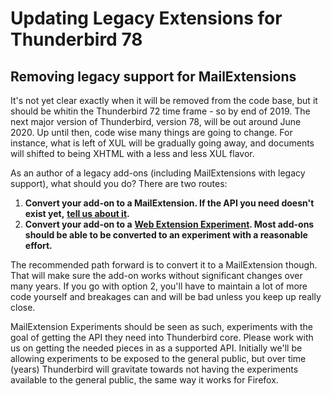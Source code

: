 # Updating Legacy Extensions for Thunderbird 78

## Removing legacy support for MailExtensions 

It's not yet clear exactly when it will be removed from the code base, but it should be whitin the Thunderbird 72 time frame - so by end of 2019. The next major version of Thunderbird, version 78, will be out around June 2020. Up until then, code wise many things are going to change. For instance, what is left of XUL will be gradually going away, and documents will shifted to being XHTML with a less and less XUL flavor.

As an author of a legacy add-ons \(including MailExtensions with legacy support\), what should you do? There are two routes: 

1. **Convert your add-on to a MailExtension. If the API you need doesn't exist yet,** [**tell us about it**](https://bugzilla.mozilla.org/enter_bug.cgi?product=Thunderbird&component=General)**.** 
2. **Convert your add-on to a** [**Web Extension Experiment**](https://thunderbird-webextensions.readthedocs.io/en/68/how-to/experiments.html)**. Most add-ons should be able to be converted to an experiment with a reasonable effort.** 

The recommended path forward is to convert it to a MailExtension though. That will make sure the add-on works without significant changes over many years. If you go with option 2, you'll have to maintain a lot of more code yourself and breakages can and will be bad unless you keep up really close. 

MailExtension Experiments should be seen as such, experiments with the goal of getting the API they need into Thunderbird core. Please work with us on getting the needed pieces in as a supported API. Initially we'll be allowing experiments to be exposed to the general public, but over time \(years\) Thunderbird will gravitate towards not having the experiments available to the general public, the same way it works for Firefox.

